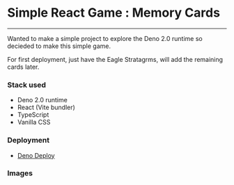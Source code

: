 # Simple React Game : Memory Cards 
---
Wanted to make a simple project to explore the Deno 2.0 runtime so decieded to make this simple game.

For first deployment, just have the Eagle Stratagrms, will add the remaining cards later.

### Stack used
- Deno 2.0 runtime 
- React (Vite bundler)
- TypeScript
- Vanilla CSS

### Deployment
- [Deno Deploy]()

### Images

